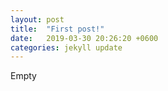 ```yaml
---
layout: post
title:  "First post!"
date:   2019-03-30 20:26:20 +0600
categories: jekyll update
---
```


Empty